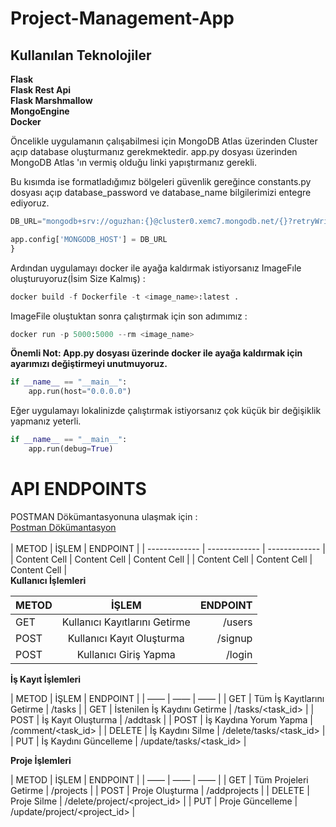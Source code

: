 # Project-Management-App
## Kullanılan Teknolojiler 
**Flask** <br/>
**Flask Rest Api** <br/>
**Flask Marshmallow** <br/>
**MongoEngine** <br/>
**Docker** <br/>

Öncelikle uygulamanın çalışabilmesi için MongoDB Atlas üzerinden Cluster açıp database oluşturmanız gerekmektedir.
app.py dosyası üzerinden  MongoDB Atlas 'ın vermiş olduğu linki yapıştırmanız gerekli.



Bu kısımda ise formatladığımız bölgeleri güvenlik gereğince constants.py dosyası açıp database_password ve database_name bilgilerimizi entegre ediyoruz.
```python
DB_URL="mongodb+srv://oguzhan:{}@cluster0.xemc7.mongodb.net/{}?retryWrites=true&w=majority".format(database_password,database_name)

app.config['MONGODB_HOST'] = DB_URL
}
```

Ardından uygulamayı docker ile ayağa kaldırmak istiyorsanız ImageFıle oluşturuyoruz(İsim Size Kalmış) :

```python
docker build -f Dockerfile -t <image_name>:latest . 
```

ImageFile oluştuktan sonra çalıştırmak için son adımımız :

```python
docker run -p 5000:5000 --rm <image_name>
```

**Önemli Not: App.py dosyası üzerinde docker ile ayağa kaldırmak için ayarımızı değiştirmeyi unutmuyoruz.**

```python
if __name__ == "__main__":
    app.run(host="0.0.0.0") 
```

Eğer uygulamayı lokalinizde çalıştırmak istiyorsanız çok küçük bir değişiklik yapmanız yeterli.

```python
if __name__ == "__main__":
    app.run(debug=True) 
```

# API ENDPOINTS

POSTMAN Dökümantasyonuna ulaşmak için : <br/>
[Postman Dökümantasyon](https://documenter.getpostman.com/view/14844311/TzCV3QDL) <br/>
<br/>
| METOD | İŞLEM | ENDPOINT |
| ------------- | ------------- | ------------- |
| Content Cell  | Content Cell  | Content Cell  |
| Content Cell  | Content Cell  | Content Cell  |
<br/>
**Kullanıcı İşlemleri**
<br/>

| METOD   | İŞLEM                         | ENDPOINT |
| :---    | :---:                         | ---:     |
| GET     | Kullanıcı Kayıtlarını Getirme | /users   |
| POST    | Kullanıcı Kayıt Oluşturma     | /signup  |
| POST    | Kullanıcı Giriş Yapma         | /login   |

**İş Kayıt İşlemleri**

| METOD  | İŞLEM                            | ENDPOINT                  |
| ——     | ——                               | ——                        |
| GET    |  Tüm İş Kayıtlarını Getirme      | /tasks                    |
| GET    |  İstenilen İş Kaydını Getirme    | /tasks/<task_id>          |
| POST   | İş Kayıt Oluşturma               | /addtask                  |
| POST   | İş Kaydına Yorum Yapma           | /comment/<task_id>        |
| DELETE | İş Kaydını Silme                 | /delete/tasks/<task_id>   |
| PUT    | İş Kaydını Güncelleme            | /update/tasks/<task_id>   |


**Proje İşlemleri**

| METOD  | İŞLEM                 | ENDPOINT                     |
| ——     | ——                    | ——                           |
| GET    | Tüm Projeleri Getirme | /projects                    |
| POST   | Proje Oluşturma       | /addprojects                 |
| DELETE | Proje Silme           | /delete/project/<project_id> |
| PUT    | Proje Güncelleme      | /update/project/<project_id> |

